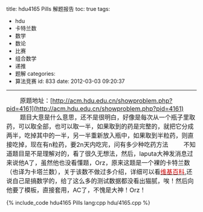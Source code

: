 title: hdu4165 Pills 解题报告
toc: true
tags:
  - hdu
  - 卡特兰数
  - 数学
  - 数论
  - 比赛
  - 组合数学
  - 递推
  - 题解
categories:
  - 算法竞赛
id: 833
date: 2012-03-03 09:20:37
---

<font size=3>&nbsp;&nbsp;&nbsp;&nbsp;&nbsp;&nbsp;&nbsp;&nbsp;原题地址：[http://acm.hdu.edu.cn/showproblem.php?pid=4161](http://acm.hdu.edu.cn/showproblem.php?pid=4161)
&nbsp;&nbsp;&nbsp;&nbsp;&nbsp;&nbsp;&nbsp;&nbsp;题目大意是什么意思，还不是很明白，好像是每次从一个瓶子里取药，可以取全部，也可以取一半，如果取到的药是完整的，就把它分成两半，吃掉其中的一半，另一半重新放入瓶中，如果取到半粒药，则直接吃掉，现在有n粒药，要2n天内吃完，问有多少种吃药方法
&nbsp;&nbsp;&nbsp;&nbsp;&nbsp;&nbsp;&nbsp;&nbsp;不知道题目是不是理解对的，看了很久无想法，然后，laputa大神发消息过来说他A了，虽然他也没看懂题，Orz，原来这题是一个裸的卡特兰数（也译为卡塔兰数），关于该数不做过多介绍，详细可以看[<font color="cc0000">维基百科</font>](http://zh.wikipedia.org/wiki/%E5%8D%A1%E5%A1%94%E5%85%B0%E6%95%B0 "卡塔兰数 - 维基百科"),还说自己是搞数学的，给了这么多的测试数据都没看出猫腻，唉！然后向他要了模板，直接套用，AC了，不愧是大神！Orz！</font>

{% include_code hdu4165 Pills lang:cpp hdu/4165.cpp %}
